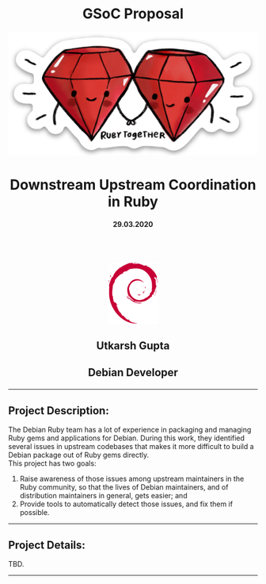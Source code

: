<h1 align="center"> GSoC Proposal </h1>

<p align="center">
  <img src="/assets/rubytogether.png">
</p>

<p align="center">
    <h1 align="center"> Downstream Upstream Coordination in Ruby </h1>
    <h4 align="center"> 29.03.2020 <h4>
</p>

</br>
</br>

<p align="center">
  <img src="/assets/debian.png">
</p>

<p align="center">
    <h2 align="center"> Utkarsh Gupta </h2>
    <h2 align="center"> Debian Developer </h32>
</p>

---

## __**Project Description**__:

The Debian Ruby team has a lot of experience in packaging and managing Ruby gems and applications for Debian. During this work, they identified several issues in upstream codebases that makes it more difficult to build a Debian package out of Ruby gems directly.  
This project has two goals:  
1. Raise awareness of those issues among upstream maintainers in the Ruby community, so that the lives of Debian maintainers, and of distribution maintainers in general, gets easier; and  
2. Provide tools to automatically detect those issues, and fix them if possible.  

---

## __**Project Details**__:

TBD.

---
